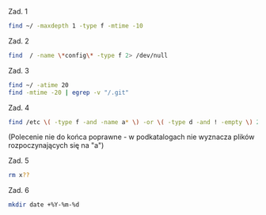 Zad. 1
```sh
find ~/ -maxdepth 1 -type f -mtime -10
```

Zad. 2
```sh
find  / -name \*config\* -type f 2> /dev/null
```

Zad. 3
```sh
find ~/ -atime 20
find -mtime -20 | egrep -v "/.git"
```

Zad. 4
```sh
find /etc \( -type f -and -name a* \) -or \( -type d -and ! -empty \) 2> /dev/null
```
(Polecenie nie do końca poprawne - w podkatalogach nie wyznacza plików rozpoczynających się na "a")

Zad. 5
```sh
rm x??
```

Zad. 6
```sh
mkdir date +%Y-%m-%d
```